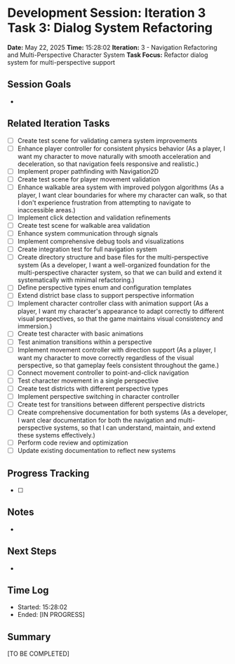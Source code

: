 # Development Session: Iteration 3 Task 3: Dialog System Refactoring
**Date:** May 22, 2025
**Time:** 15:28:02
**Iteration:** 3 - Navigation Refactoring and Multi-Perspective Character System
**Task Focus:** Refactor dialog system for multi-perspective support

## Session Goals
- 

## Related Iteration Tasks
- [ ] Create test scene for validating camera system improvements
- [ ] Enhance player controller for consistent physics behavior (As a player, I want my character to move naturally with smooth acceleration and deceleration, so that navigation feels responsive and realistic.)
- [ ] Implement proper pathfinding with Navigation2D
- [ ] Create test scene for player movement validation
- [ ] Enhance walkable area system with improved polygon algorithms (As a player, I want clear boundaries for where my character can walk, so that I don't experience frustration from attempting to navigate to inaccessible areas.)
- [ ] Implement click detection and validation refinements
- [ ] Create test scene for walkable area validation
- [ ] Enhance system communication through signals
- [ ] Implement comprehensive debug tools and visualizations
- [ ] Create integration test for full navigation system
- [ ] Create directory structure and base files for the multi-perspective system (As a developer, I want a well-organized foundation for the multi-perspective character system, so that we can build and extend it systematically with minimal refactoring.)
- [ ] Define perspective types enum and configuration templates
- [ ] Extend district base class to support perspective information
- [ ] Implement character controller class with animation support (As a player, I want my character's appearance to adapt correctly to different visual perspectives, so that the game maintains visual consistency and immersion.)
- [ ] Create test character with basic animations
- [ ] Test animation transitions within a perspective
- [ ] Implement movement controller with direction support (As a player, I want my character to move correctly regardless of the visual perspective, so that gameplay feels consistent throughout the game.)
- [ ] Connect movement controller to point-and-click navigation
- [ ] Test character movement in a single perspective
- [ ] Create test districts with different perspective types
- [ ] Implement perspective switching in character controller
- [ ] Create test for transitions between different perspective districts
- [ ] Create comprehensive documentation for both systems (As a developer, I want clear documentation for both the navigation and multi-perspective systems, so that I can understand, maintain, and extend these systems effectively.)
- [ ] Perform code review and optimization
- [ ] Update existing documentation to reflect new systems

## Progress Tracking
- [ ] 

## Notes
- 

## Next Steps
- 

## Time Log
- Started: 15:28:02
- Ended: [IN PROGRESS]

## Summary
[TO BE COMPLETED]
